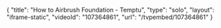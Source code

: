 {
    "title": "How to Airbrush Foundation - Temptu",
    "type": "solo",
    "layout": "iframe-static",
    "videoId": "107364861",
    "url": "\/tvpembed\/107364861"
}